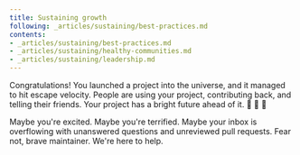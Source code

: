 ```yaml
---
title: Sustaining growth
following: _articles/sustaining/best-practices.md
contents:
- _articles/sustaining/best-practices.md
- _articles/sustaining/healthy-communities.md
- _articles/sustaining/leadership.md
---
```


Congratulations! You launched a project into the universe, and it managed to hit escape velocity. People are using your project, contributing back, and telling their friends. Your project has a bright future ahead of it. 👏 🚀 🌠

Maybe you're excited. Maybe you're terrified. Maybe your inbox is overflowing with unanswered questions and unreviewed pull requests. Fear not, brave maintainer. We're here to help.
